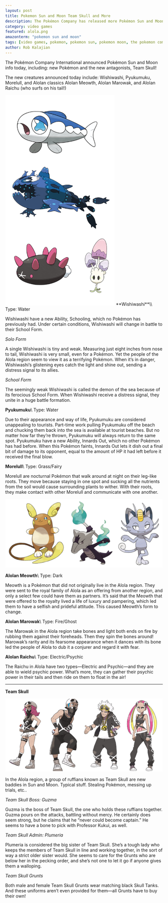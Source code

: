 ```yaml
---
layout: post
title: Pokemon Sun and Moon Team Skull and More
description: The Pokémon Company has released more Pokémon Sun and Moon information, including information on the Team Skull and Pokémon.
category: video games
featured: alola.png
amazonterm: "pokemon sun and moon"
tags: [video games, pokemon, pokemon sun, pokemon moon, the pokemon company, gamefreak, nintendo]
author: Rob Kalajian
---
```


The Pokémon Company International announced Pokémon Sun and Moon info today, including: new Pokémon and the new antagonists, Team Skull!

The new creatures announced today include: Wishiwashi, Pyukumuku, Morelull, and Alolan classics Alolan Meowth, Alolan Marowak, and Alolan Raichu (who surfs on his tail!)

<img width="350" src="/images/sunmoon/morenew2.jpg" alt="More new pokemon" class="float-left"/>
**Wishiwashi**\\
Type: Water

Wishiwashi have a new Ability, Schooling, which no Pokémon has previously had. Under certain conditions, Wishiwashi will change in battle to their School Form.

*Solo Form*

A single Wishiwashi is tiny and weak. Measuring just eight inches from nose to tail, Wishiwashi is very small, even for a Pokémon. Yet the people of the Alola region seem to view it as a terrifying Pokémon. When it’s in danger, Wishiwashi’s glistening eyes catch the light and shine out, sending a distress signal to its allies.

*School Form*

The seemingly weak Wishiwashi is called the demon of the sea because of its ferocious School Form. When Wishiwashi receive a distress signal, they unite in a huge battle formation.

**Pyukumuku**\\
Type: Water

Due to their appearance and way of life, Pyukumuku are considered unappealing to tourists. Part-time work pulling Pyukumuku off the beach and chucking them back into the sea is available at tourist beaches. But no matter how far they’re thrown, Pyukumuku will always return to the same spot. Pyukumuku have a new Ability, Innards Out, which no other Pokémon has had before. When this Pokémon faints, Innards Out lets it dish out a final bit of damage to its opponent, equal to the amount of HP it had left before it received the final blow.

**Morelull**\\
Type: Grass/Fairy

Morelull are nocturnal Pokémon that walk around at night on their leg-like roots. They move because staying in one spot and sucking all the nutrients from the soil would cause surrounding plants to wither. With their roots, they make contact with other Morelull and communicate with one another.

![Alola Classics](/images/sunmoon/alolaold2.jpg)

**Alolan Meowth**\\
Type: Dark

Meowth is a Pokémon that did not originally live in the Alola region. They were sent to the royal family of Alola as an offering from another region, and only a select few could have them as partners. It’s said that the Meowth that were offered to the royalty lived a life of luxury and pampering, which led them to have a selfish and prideful attitude. This caused Meowth’s form to change.

**Alolan Marowak**\\
Type: Fire/Ghost

The Marowak in the Alola region take bones and light both ends on fire by rubbing them against their foreheads. Then they spin the bones around! Marowak’s rarity and its fearsome appearance when it dances with its bone led the people of Alola to dub it a conjurer and regard it with fear.

**Alolan Raichu**\\
Type: Electric/Psychic

The Raichu in Alola have two types—Electric and Psychic—and they are able to wield psychic power. What’s more, they can gather their psychic power in their tails and then ride on them to float in the air!

---

**Team Skull**

![Team Skull](/images/sunmoon/teamskull.jpg)

In the Alola region, a group of ruffians known as Team Skull are new baddies in Sun and Moon. Typical stuff. Stealing Pokémon, messing up trials, etc..

*Team Skull Boss: Guzma*

Guzma is the boss of Team Skull, the one who holds these ruffians together. Guzma pours on the attacks, battling without mercy. He certainly does seem strong, but he claims that he “never could become captain.” He seems to have a bone to pick with Professor Kukui, as well.

*Team Skull Admin: Plumeria*

Plumeria is considered the big sister of Team Skull. She’s a tough lady who keeps the members of Team Skull in line and working together, in the sort of way a strict older sister would. She seems to care for the Grunts who are below her in the pecking order, and she’s not one to let it go if anyone gives them a walloping.

*Team Skull Grunts*

Both male and female Team Skull Grunts wear matching black Skull Tanks. And these uniforms aren’t even provided for them—all Grunts have to buy their own!
